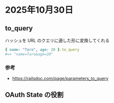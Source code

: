 # 2025年10月30日

## to_query
ハッシュを URL のクエリに適した形に変換してくれる

```rb
{ name: "Taro", age: 20 }.to_query
#=> "name=Taro&age=20"
```

### 参考
- https://railsdoc.com/page/parameters_to_query

## OAuth State の役割
